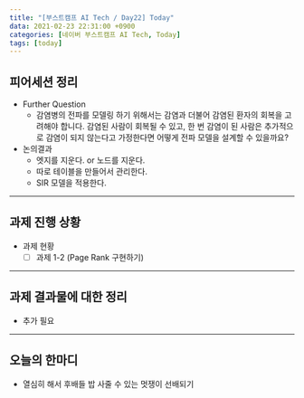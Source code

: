 ```yaml
---
title: "[부스트캠프 AI Tech / Day22] Today"
data: 2021-02-23 22:31:00 +0900
categories: [네이버 부스트캠프 AI Tech, Today]
tags: [today]
---
```



## **피어세션 정리**

- Further Question
  - 감염병의 전파를 모델링 하기 위해서는 감염과 더불어 감염된 환자의 회복을 고려해야 합니다. 감염된 사람이 회복될 수 있고, 한 번 감염이 된 사람은 추가적으로 감염이 되지 않는다고 가정한다면 어떻게 전파 모델을 설계할 수 있을까요?
- 논의결과
  - 엣지를 지운다. or 노드를 지운다.
  - 따로 테이블을 만들어서 관리한다.
  - SIR 모델을 적용한다.

---

## **과제 진행 상황**

- 과제 현황
  - [ ] 과제 1-2 (Page Rank 구현하기)

---

## **과제 결과물에 대한 정리**

- 추가 필요

---

## **오늘의 한마디**

- 열심히 해서 후배들 밥 사줄 수 있는 멋쟁이 선배되기
